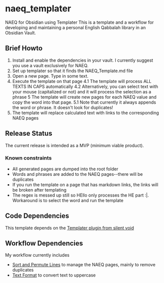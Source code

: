 # naeq_templater
NAEQ for Obsidian using Templater
This is a template and a workflow for developing and maintaining a personal English Qabbalah library in an Obsidian Vault.

## Brief Howto
1. Install and enable the dependencies in your vault. I currently suggest you use a vault exclusively for NAEQ.
2. Set up templater so that it finds the NAEQ_Template.md file
3. Open a new page. Type in some text.
4. Execute the template on that page
4.1 The template will process ALL TEXTS IN CAPS automatically
4.2 Alternatively, you can select text with your mouse (capitalized or not) and it will process the selection as a phrase
5 The template will create new pages for each NAEQ value and copy the word into that page.
5.1 Note that currently it always appends the word or phrase. It doesn't look for duplicates!
6. The template will replace calculated text with links to the corresponding NAEQ pages

## Release Status
The current release is intended as a MVP (minimum viable product). 
### Known constraints
- All generated pages are dumped into the root folder
- Words and phrases are added to the NAEQ pages--there will be duplicates
- If you run the template on a page that has markdown links, the links will be broken after templating
- The regex is messed up still so HEllo only processes the HE part :|. Workaround is to select the word and run the template

## Code Dependencies
This template depends on the [Templater plugin from silent void](https://github.com/SilentVoid13/Templater)

## Workflow Dependencies
My workflow currently includes
- [Sort and Permute Lines](https://github.com/Vinzent03/obsidian-sort-and-permute-lines) to manage the NAEQ pages, mainly to remove duplicates
- [Text Format](https://github.com/Benature/obsidian-text-format) to convert text to uppercase

